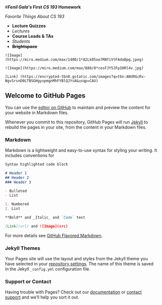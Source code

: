 #**_Fenil Gala's_ First _CS 193_ Homework**

_Favorite Things About CS 193_
- **Lecture Quizzes**
- _Lectures_
- **Course Leads & TAs**
- _Students_
- **~~Brightspace~~**

```
![Image](https://miro.medium.com/max/1400/1*A2Lk0Soe7RNfiVtFAdaBpg.jpeg) 

![Image](https://miro.medium.com/max/880/0*cesFJY5JFpI0Rl4v.jpg) 

[Link] (https://encrypted-tbn0.gstatic.com/images?q=tbn:ANd9GcRv-NgvSrsnD0LTBSGHgyxpmgnMhFYBlQJYsA&usqp=CAU) 
```

## Welcome to GitHub Pages

You can use the [editor on GitHub](https://github.com/kalutes/CS193_Fall18_Lab1/edit/master/index.md) to maintain and preview the content for your website in Markdown files.

Whenever you commit to this repository, GitHub Pages will run [Jekyll](https://jekyllrb.com/) to rebuild the pages in your site, from the content in your Markdown files.

### Markdown

Markdown is a lightweight and easy-to-use syntax for styling your writing. It includes conventions for

```markdown
Syntax highlighted code block

# Header 1
## Header 2
### Header 3

- Bulleted
- List

1. Numbered
2. List

**Bold** and _Italic_ and `Code` text

[Link](url) and ![Image](src)
```

For more details see [GitHub Flavored Markdown](https://guides.github.com/features/mastering-markdown/).

### Jekyll Themes

Your Pages site will use the layout and styles from the Jekyll theme you have selected in your [repository settings](https://github.com/kalutes/CS193_Fall18_Lab1/settings). The name of this theme is saved in the Jekyll `_config.yml` configuration file.

### Support or Contact

Having trouble with Pages? Check out our [documentation](https://help.github.com/categories/github-pages-basics/) or [contact support](https://github.com/contact) and we’ll help you sort it out.
